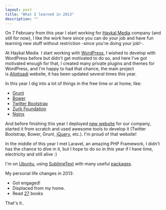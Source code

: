 ```yaml
---
layout: post
title: "What I learned in 2013"
description: ""
---
```


On 7 February from this year I start working for [Haykal Media](http://haykalmedia.com "Haykal Media") company (and still for now), I like the work here since you can do your job and have fun learning new stuff without restriction -since you're doing your job!-.

At Haykal Media &nbsp;I start working with [WordPress,](http://wordpress.org "WordPress") I wished to develop with WordPress before but didn't get motivated to do so, and here I've got motivated enough for that,&nbsp;I created many private plugins and themes for WordPress, and I'm happy to had that chance,&nbsp;the main project is&nbsp;[Aliqtisadi](http://aliqtisadi.com "Aliqtisadi Online")&nbsp;website, it has been updated several times this year.

In this year I dig into a lot of things in the free time or at home, like:

*   [Grunt](http://gruntjs.com "Grunt")
*   [Bower](http://bower.io "Bower")
*   [Twitter Bootstrap](http://getbootstrap.com "Twitter Bootstrap")
*   [Zurb Foundation](http://foundation.zurb.com "Zurb Foundation")
*   [Nginx](http://foundation.zurb.com "Zurb Foundation")

And before finishing this year I deployed [new website](http://haykalmedia.com "Haykal Media") for our company, started it from scratch and used awesome tools to develop it (Twitter Bootstrap, Bower, Grunt, [jQuery](http://jquery.com "JQuery"), etc.). I'm proud of that website!

In the middle of this year I met Laravel, an amazing PHP Framework, I didn't has the chance to dive in it, but I hope to do so in this year if I have time, electricity and still alive :)

I'm on [Ubuntu](http://www.ubuntu.com "Ubuntu (operating system)"), using [SublimeText](http://www.sublimetext.com "Sublime Text") with many useful&nbsp;[packages](https://gist.github.com/AAlakkad/5106627 "SublimeText useful packages").

My personal life changes in 2013:

*   Got engaged!
*   Displaced from my home.
*   Read [27](https://www.goodreads.com/review/list/4877040-ammar?read_at=2013)&nbsp;books

That's it..
